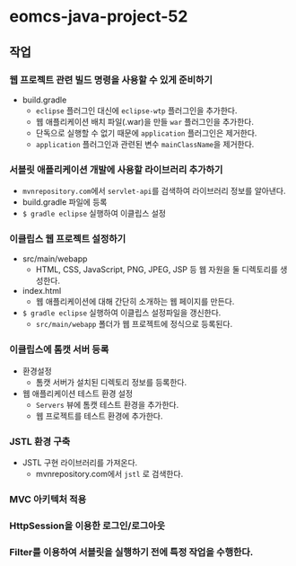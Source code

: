 # eomcs-java-project-52

## 작업

### 웹 프로젝트 관련 빌드 명령을 사용할 수 있게 준비하기

- build.gradle 
    - `eclipse` 플러그인 대신에 `eclipse-wtp` 플러그인을 추가한다.
    - 웹 애플리케이션 배치 파일(.war)을 만들 `war` 플러그인을 추가한다.
    - 단독으로 실행할 수 없기 때문에 `application` 플러그인은 제거한다.
    - `application` 플러그인과 관련된 변수 `mainClassName`을 제거한다.

### 서블릿 애플리케이션 개발에 사용할 라이브러리 추가하기

- `mvnrepository.com`에서 `servlet-api`를 검색하여 라이브러리 정보를 알아낸다.
- build.gradle 파일에 등록
- `$ gradle eclipse` 실행하여 이클립스 설정

### 이클립스 웹 프로젝트 설정하기

- src/main/webapp
    - HTML, CSS, JavaScript, PNG, JPEG, JSP 등 웹 자원을 둘 디렉토리를 생성한다.
- index.html
    - 웹 애플리케이션에 대해 간단히 소개하는 웹 페이지를 만든다.
- `$ gradle eclipse` 실행하여 이클립스 설정파일을 갱신한다.
    - `src/main/webapp` 폴더가 웹 프로젝트에 정식으로 등록된다.

### 이클립스에 톰캣 서버 등록

- 환경설정
    - 톰캣 서버가 설치된 디렉토리 정보를 등록한다.
- 웹 애플리케이션 테스트 환경 설정
    - `Servers` 뷰에 톰캣 테스트 환경을 추가한다.
    - 웹 프로젝트를 테스트 환경에 추가한다.    

### JSTL 환경 구축

- JSTL 구현 라이브러리를 가져온다.
    - mvnrepository.com에서 `jstl` 로 검색한다.

### MVC 아키텍처 적용

### HttpSession을 이용한 로그인/로그아웃

### Filter를 이용하여 서블릿을 실행하기 전에 특정 작업을 수행한다.
